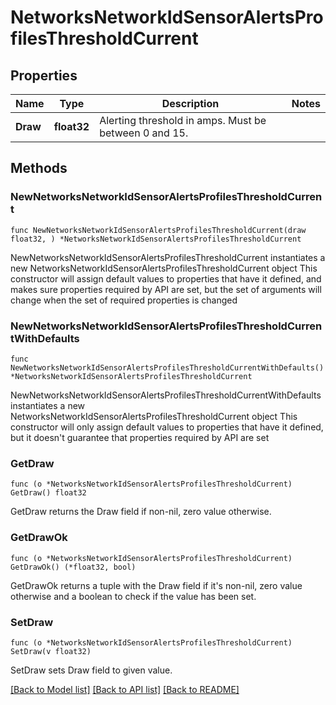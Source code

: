 # NetworksNetworkIdSensorAlertsProfilesThresholdCurrent

## Properties

Name | Type | Description | Notes
------------ | ------------- | ------------- | -------------
**Draw** | **float32** | Alerting threshold in amps. Must be between 0 and 15. | 

## Methods

### NewNetworksNetworkIdSensorAlertsProfilesThresholdCurrent

`func NewNetworksNetworkIdSensorAlertsProfilesThresholdCurrent(draw float32, ) *NetworksNetworkIdSensorAlertsProfilesThresholdCurrent`

NewNetworksNetworkIdSensorAlertsProfilesThresholdCurrent instantiates a new NetworksNetworkIdSensorAlertsProfilesThresholdCurrent object
This constructor will assign default values to properties that have it defined,
and makes sure properties required by API are set, but the set of arguments
will change when the set of required properties is changed

### NewNetworksNetworkIdSensorAlertsProfilesThresholdCurrentWithDefaults

`func NewNetworksNetworkIdSensorAlertsProfilesThresholdCurrentWithDefaults() *NetworksNetworkIdSensorAlertsProfilesThresholdCurrent`

NewNetworksNetworkIdSensorAlertsProfilesThresholdCurrentWithDefaults instantiates a new NetworksNetworkIdSensorAlertsProfilesThresholdCurrent object
This constructor will only assign default values to properties that have it defined,
but it doesn't guarantee that properties required by API are set

### GetDraw

`func (o *NetworksNetworkIdSensorAlertsProfilesThresholdCurrent) GetDraw() float32`

GetDraw returns the Draw field if non-nil, zero value otherwise.

### GetDrawOk

`func (o *NetworksNetworkIdSensorAlertsProfilesThresholdCurrent) GetDrawOk() (*float32, bool)`

GetDrawOk returns a tuple with the Draw field if it's non-nil, zero value otherwise
and a boolean to check if the value has been set.

### SetDraw

`func (o *NetworksNetworkIdSensorAlertsProfilesThresholdCurrent) SetDraw(v float32)`

SetDraw sets Draw field to given value.



[[Back to Model list]](../README.md#documentation-for-models) [[Back to API list]](../README.md#documentation-for-api-endpoints) [[Back to README]](../README.md)



